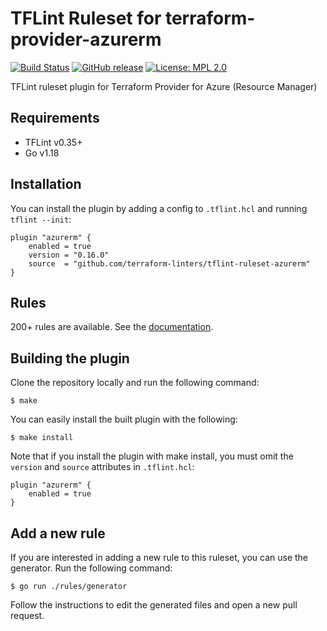 # TFLint Ruleset for terraform-provider-azurerm
[![Build Status](https://github.com/terraform-linters/tflint-ruleset-azurerm/workflows/build/badge.svg?branch=master)](https://github.com/terraform-linters/tflint-ruleset-azurerm/actions)
[![GitHub release](https://img.shields.io/github/release/terraform-linters/tflint-ruleset-azurerm.svg)](https://github.com/terraform-linters/tflint-ruleset-azurerm/releases/latest)
[![License: MPL 2.0](https://img.shields.io/badge/License-MPL%202.0-blue.svg)](LICENSE)

TFLint ruleset plugin for Terraform Provider for Azure (Resource Manager)

## Requirements

- TFLint v0.35+
- Go v1.18

## Installation

You can install the plugin by adding a config to `.tflint.hcl` and running `tflint --init`:

```hcl
plugin "azurerm" {
    enabled = true
    version = "0.16.0"
    source  = "github.com/terraform-linters/tflint-ruleset-azurerm"
}
```

## Rules

200+ rules are available. See the [documentation](docs/README.md).

## Building the plugin

Clone the repository locally and run the following command:

```
$ make
```

You can easily install the built plugin with the following:

```
$ make install
```

Note that if you install the plugin with make install, you must omit the `version` and `source` attributes in `.tflint.hcl`:

```hcl
plugin "azurerm" {
    enabled = true
}
```

## Add a new rule

If you are interested in adding a new rule to this ruleset, you can use the generator. Run the following command:

```
$ go run ./rules/generator
```

Follow the instructions to edit the generated files and open a new pull request.
